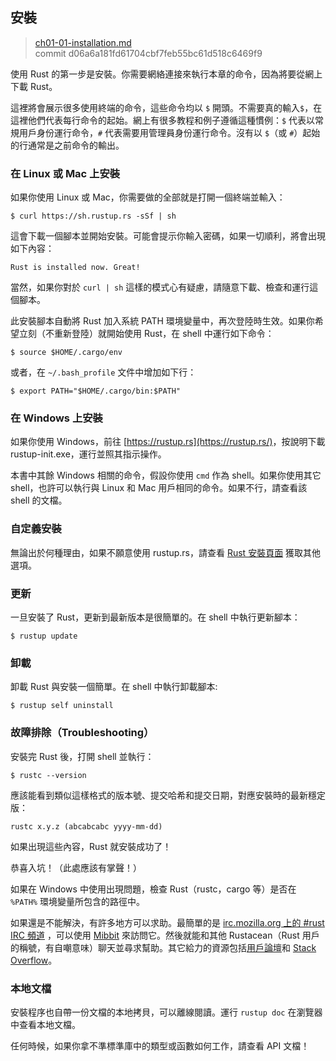 ## 安裝

> [ch01-01-installation.md](https://github.com/rust-lang/book/blob/master/second-edition/src/ch01-01-installation.md)
> <br>
> commit d06a6a181fd61704cbf7feb55bc61d518c6469f9

使用 Rust 的第一步是安裝。你需要網絡連接來執行本章的命令，因為將要從網上下載 Rust。

這裡將會展示很多使用終端的命令，這些命令均以 `$` 開頭。不需要真的輸入`$`，在這裡他們代表每行命令的起始。網上有很多教程和例子遵循這種慣例：`$` 代表以常規用戶身份運行命令，`#` 代表需要用管理員身份運行命令。沒有以 `$`（或 `#`）起始的行通常是之前命令的輸出。

### 在 Linux 或 Mac 上安裝

如果你使用 Linux 或 Mac，你需要做的全部就是打開一個終端並輸入：

```text
$ curl https://sh.rustup.rs -sSf | sh
```

這會下載一個腳本並開始安裝。可能會提示你輸入密碼，如果一切順利，將會出現如下內容：

```text
Rust is installed now. Great!
```

當然，如果你對於 `curl | sh` 這樣的模式心有疑慮，請隨意下載、檢查和運行這個腳本。

此安裝腳本自動將 Rust 加入系統 PATH 環境變量中，再次登陸時生效。如果你希望立刻（不重新登陸）就開始使用 Rust，在 shell 中運行如下命令：

```text
$ source $HOME/.cargo/env
```

或者，在 `~/.bash_profile` 文件中增加如下行：

```text
$ export PATH="$HOME/.cargo/bin:$PATH"
```

### 在 Windows 上安裝

如果你使用 Windows，前往 [https://rustup.rs](https://rustup.rs/)<!-- ignore -->，按說明下載 rustup-init.exe，運行並照其指示操作。

本書中其餘 Windows 相關的命令，假設你使用 `cmd` 作為 shell。如果你使用其它 shell，也許可以執行與 Linux 和 Mac 用戶相同的命令。如果不行，請查看該 shell 的文檔。

### 自定義安裝

無論出於何種理由，如果不願意使用 rustup.rs，請查看 [Rust 安裝頁面](https://www.rust-lang.org/install.html) 獲取其他選項。


### 更新

一旦安裝了 Rust，更新到最新版本是很簡單的。在 shell 中執行更新腳本：

```text
$ rustup update
```

### 卸載

卸載 Rust 與安裝一個簡單。在 shell 中執行卸載腳本:

```text
$ rustup self uninstall
```

### 故障排除（Troubleshooting）

安裝完 Rust 後，打開 shell 並執行：

```text
$ rustc --version
```

應該能看到類似這樣格式的版本號、提交哈希和提交日期，對應安裝時的最新穩定版：

```text
rustc x.y.z (abcabcabc yyyy-mm-dd)
```

如果出現這些內容，Rust 就安裝成功了！

恭喜入坑！（此處應該有掌聲！）

如果在 Windows 中使用出現問題，檢查 Rust（rustc，cargo 等）是否在 `%PATH%` 環境變量所包含的路徑中。

如果還是不能解決，有許多地方可以求助。最簡單的是 [irc.mozilla.org 上的 #rust IRC 頻道][irc]<!-- ignore --> ，可以使用 [Mibbit][mibbit] 來訪問它。然後就能和其他 Rustacean（Rust 用戶的稱號，有自嘲意味）聊天並尋求幫助。其它給力的資源包括[用戶論壇][users]和 [Stack Overflow][stackoverflow]。

[irc]: irc://irc.mozilla.org/#rust
[mibbit]: http://chat.mibbit.com/?server=irc.mozilla.org&channel=%23rust
[users]: https://users.rust-lang.org/
[stackoverflow]: http://stackoverflow.com/questions/tagged/rust

### 本地文檔

安裝程序也自帶一份文檔的本地拷貝，可以離線閱讀。運行 `rustup doc` 在瀏覽器中查看本地文檔。

任何時候，如果你拿不準標準庫中的類型或函數如何工作，請查看 API 文檔！